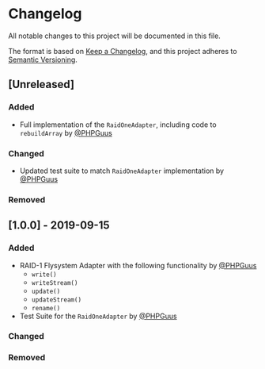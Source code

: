 # Changelog
All notable changes to this project will be documented in this file.

The format is based on [Keep a Changelog](https://keepachangelog.com/en/1.0.0/),
and this project adheres to [Semantic Versioning](https://semver.org/spec/v2.0.0.html).

## [Unreleased]

### Added

- Full implementation of the `RaidOneAdapter`, including code to `rebuildArray`
by [@PHPGuus](https://github.com/PHPGuus)

### Changed

- Updated test suite to match `RaidOneAdapter` implementation by
[@PHPGuus](https://github.com/PHPGuus)

### Removed

## [1.0.0] - 2019-09-15
### Added

- RAID-1 Flysystem Adapter with the following functionality by
[@PHPGuus](https://github.com/PHPGuus)
  - `write()`
  - `writeStream()`
  - `update()`
  - `updateStream()`
  - `rename()` 
- Test Suite for the `RaidOneAdapter` by [@PHPGuus](https://github.com/PHPGuus)

### Changed

### Removed
